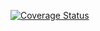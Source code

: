 [![Coverage Status](https://coveralls.io/repos/github/rushimisha95/nodejs-endpoint/badge.svg?branch=ft-end-point)](https://coveralls.io/github/rushimisha95/nodejs-endpoint?branch=ft-end-point)
